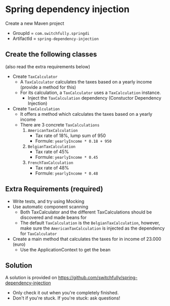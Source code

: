 # Spring dependency injection

Create a new Maven project
- GroupId = `com.switchfully.springdi`
- ArtifactId = `spring-dependency-injection`

## Create the following classes

(also read the extra requirements below)

- Create `TaxCalculator`
    - A `TaxCalculator` calculates the taxes based on a yearly income (provide a method for this)
    - For its calculation, a `TaxCalculator` uses a `TaxCalculation` instance.
        - Inject the `TaxCalculation` dependency (Constuctor Dependency Injection) 
- Create `TaxCalculation`
    - It offers a method which calculates the taxes based on a yearly income
    - There are 3 concrete `TaxCalculations`
        1. `AmericanTaxCalculation`
            - Tax rate of 18%, lump sum of 950  
            - Formule: `yearlyIncome * 0.18 + 950`        
        2. `BelgianTaxCalculation`
            - Tax rate of 45%
            - Formule: `yearlyIncome * 0.45`
        3. `FrenchTaxCalculation`
            - Tax rate of 48%
            - Formule: `yearlyIncome * 0.48`
            
## Extra Requirements (required)
         
- Write tests, and try using Mocking
- Use automatic component scanning
    - Both TaxCalculator and the different TaxCalculations should be discovered and made beans for
    - The default `TaxCalculation` is the `BelgianTaxCalculation`, 
    however, make sure the `AmericanTaxCalculation` is injected as the dependency for `TaxCalculator`
- Create a main method that calculates the taxes for in income of 23.000 (euro) 
    - Use the ApplicationContext to get the bean
    
## Solution

A solution is provided on https://github.com/switchfully/spring-dependency-injection
- Only check it out when you're completely finished.
- Don't if you're stuck. If you're stuck: ask questions!
